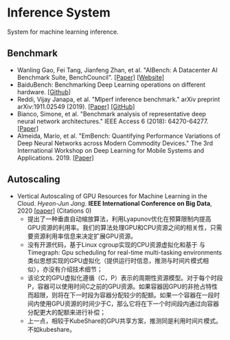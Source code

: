 # Inference System

System for machine learning inference.

## Benchmark
- Wanling Gao, Fei Tang, Jianfeng Zhan, et al. "AIBench: A Datacenter AI Benchmark Suite, BenchCouncil". [[Paper]](https://arxiv.org/pdf/2005.03459.pdf) [[Website]](https://www.benchcouncil.org/AIBench/index.html)
- BaiduBench: Benchmarking Deep Learning operations on different hardware. [[Github]](https://github.com/baidu-research/DeepBench#inference-benchmark)
- Reddi, Vijay Janapa, et al. "Mlperf inference benchmark." arXiv preprint arXiv:1911.02549 (2019). [[Paper]](https://arxiv.org/pdf/1911.02549.pdf) [[GitHub]](https://github.com/mlperf/inference)
- Bianco, Simone, et al. "Benchmark analysis of representative deep neural network architectures." IEEE Access 6 (2018): 64270-64277. [[Paper]](https://arxiv.org/abs/1810.00736)
- Almeida, Mario, et al. "EmBench: Quantifying Performance Variations of Deep Neural Networks across Modern Commodity Devices." The 3rd International Workshop on Deep Learning for Mobile Systems and Applications. 2019. [[Paper]](https://arxiv.org/pdf/1905.07346.pdf)

## Autoscaling

- Vertical Autoscaling of GPU Resources for Machine Learning in the Cloud. *Hyeon-Jun Jang*. **IEEE International Conference on Big Data**, 2020 [[paper]](https://ieeexplore.ieee.org/document/9378248) (Citations 0) 
  - 提出了一种垂直自动缩放算法，利用Lyapunov优化在预算限制内提高GPU资源的利用率。我们的算法处理GPU和CPU资源之间的相关性，只需要资源利用率信息来决定扩展GPU资源。
  - 没有开源代码，基于Linux cgroup实现的CPU资源虚拟化和基于 与Timegraph: Gpu scheduling for real-time multi-tasking environments类似思想实现的GPU虚拟化（提供运行时信息，推测与时间片模式相似），亦没有介绍技术细节；
  - 该论文的GPU虚拟化遵循（C，P）表示的周期性资源模型。对于每个时段P，容器可以使用时间C之前的GPU资源。如果容器因GPU的非抢占特性而超限，则将在下一时段为容器分配较少的配额。如果一个容器在一段时间内使用GPU资源的时间少于C，那么它将在下一个时间段内通过向容器分配更大的配额来进行补偿；
  - 上一点，相较于KubeShare的GPU共享方案，推测同是利用时间片模式。不如kubeshare。

